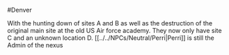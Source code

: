 #Denver 

With the hunting down of sites A and B as well as the destruction of the original main site at the old US Air force academy. They now only have site C and an unknown location D.
[[../../NPCs/Neutral/Perri|Perri]] is still the Admin of the nexus